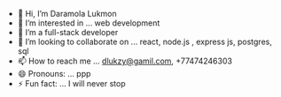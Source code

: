 - 👋 Hi, I’m Daramola Lukmon
- 👀 I’m interested in ... web development
- 🌱 I’m a full-stack developer 
- 💞️ I’m looking to collaborate on ... react, node.js , express js, postgres, sql
- 📫 How to reach me ... dlukzy@gamil.com, +77474246303
- 😄 Pronouns: ... ppp
- ⚡ Fun fact: ... I will never stop 

<!---
papippp/papippp is a ✨ special ✨ repository because its `README.md` (this file) appears on your GitHub profile.
You can click the Preview link to take a look at your changes.
--->
